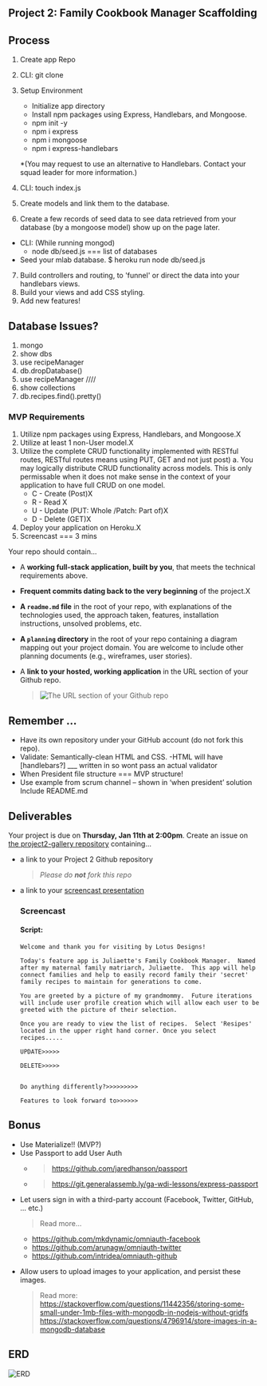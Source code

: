 ## Project 2: Family Cookbook Manager Scaffolding

## Process

1. Create app Repo
2. CLI: git clone
3. Setup Environment

   * Initialize app directory
   * Install npm packages using Express, Handlebars, and Mongoose.
   * npm init -y
   * npm i express
   * npm i mongoose
   * npm i express-handlebars

    *(You may request to use an alternative to Handlebars. Contact your squad leader for more information.)
4. CLI: touch index.js
5. Create models and link them to the database. 
6. Create a few records of seed data to see data retrieved from your database (by a mongoose model) show up on the page later.
  - CLI: (While running mongod)
    - node db/seed.js === list of databases
  - Seed your mlab database. $ heroku run node db/seed.js
7. Build controllers and routing, to 'funnel' or direct the data into your handlebars views.
8. Build your views and add CSS styling.
9. Add new features!

## Database Issues?
1. mongo
2. show dbs
3. use recipeManager
4. db.dropDatabase()
5. use recipeManager
////
6. show collections
7. db.recipes.find().pretty()

### MVP Requirements

1. Utilize npm packages using Express, Handlebars, and Mongoose.X
3. Utilize at least 1 non-User model.X
4. Utilize the complete CRUD functionality implemented with RESTful routes, RESTful routes means using PUT, GET and not just post)
   a. You may logically distribute CRUD functionality across models. This is only permissable when it does not make sense in the context of your application to have full CRUD on one model.
   * C - Create (Post)X
   * R - Read X
   * U - Update (PUT: Whole /Patch: Part of)X
   * D - Delete (GET)X
5. Deploy your application on Heroku.X
6. Screencast === 3 mins

Your repo should contain...

  * A **working full-stack application, built by you**, that meets the technical requirements above.
  * **Frequent commits dating back to the very beginning** of the project.X
  * **A ``readme.md`` file** in the root of your repo, with explanations of the technologies used, the approach taken, features, installation instructions, unsolved problems, etc.
  * **A `planning` directory** in the root of your repo containing a diagram mapping out your project domain. You are welcome to include other planning documents (e.g., wireframes, user stories).
  * A **link to your hosted, working application** in the URL section of your Github repo.

    > ![The URL section of your Github repo](https://i.imgur.com/QQ7RsfR.gif)

## Remember ...

* Have its own repository under your GitHub account (do not fork this repo).
* Validate: Semantically-clean HTML and CSS.
  -HTML will have [handlebars?] \_\_\_ written in so wont pass an actual validator
* When President file structure === MVP structure!
* Use example from scrum channel – shown in ‘when president’ solution
  Include README.md
## Deliverables

Your project is due on **Thursday, Jan 11th at 2:00pm**. Create an issue on [the project2-gallery repository](https://github.com/ga-dc/project2-gallery) containing...

  * a link to your Project 2 Github repository
    > *Please do **not** fork this repo*
  * a link to your [screencast presentation](https://git.generalassemb.ly/ga-wdi-exercises/project2/blob/master/presentations.md)

    ### Screencast
      #### Script:

        Welcome and thank you for visiting by Lotus Designs!
        
        Today's feature app is Juliaette's Family Cookbook Manager.  Named after my maternal family matriarch, Juliaette.  This app will help connect families and help to easily record family their 'secret' family recipes to maintain for generations to come. 

        You are greeted by a picture of my grandmommy.  Future iterations will include user profile creation which will allow each user to be greeted with the picture of their selection.

        Once you are ready to view the list of recipes.  Select 'Resipes' located in the upper right hand corner. Once you select recipes..... 

        UPDATE>>>>>

        DELETE>>>>>


        Do anything differently?>>>>>>>>>

        Features to look forward to>>>>>> 
      



## Bonus

* Use Materialize!! (MVP?)
* Use Passport to add User Auth
     - > https://github.com/jaredhanson/passport
     - > https://git.generalassemb.ly/ga-wdi-lessons/express-passport
- Let users sign in with a third-party account (Facebook, Twitter, GitHub, ... etc.)
   > Read more...

    - https://github.com/mkdynamic/omniauth-facebook
    - https://github.com/arunagw/omniauth-twitter
    - https://github.com/intridea/omniauth-github
- Allow users to upload images to your application, and persist these images.

  > Read more: 
  > https://stackoverflow.com/questions/11442356/storing-some-small-under-1mb-files-with-mongodb-in-nodejs-without-gridfs
  > https://stackoverflow.com/questions/4796914/store-images-in-a-mongodb-database


## ERD

![ERD](https://github.com/Kathy145/familyCookbookManager/blob/master/Planning/p2erd.jpg?raw=true "ERD")

